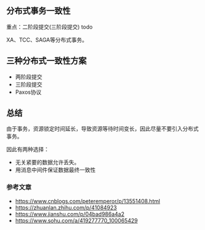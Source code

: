 ## 分布式事务一致性
重点：二阶段提交(三阶段提交)
 todo
 
 XA、TCC、SAGA等分布式事务。
 
## 三种分布式一致性方案
* 两阶段提交
* 三阶段提交
* Paxos协议

## 总结
由于事务，资源锁定时间延长，导致资源等待时间变长，因此尽量不要引入分布式事务。

因此有两种选择：
* 无关紧要的数据允许丢失。
* 用消息中间件保证数据最终一致性
 
### 参考文章
* https://www.cnblogs.com/peteremperor/p/13551408.html
* https://zhuanlan.zhihu.com/p/41084923
* https://www.jianshu.com/p/04bad986a4a2
* https://www.sohu.com/a/419277770_100065429
